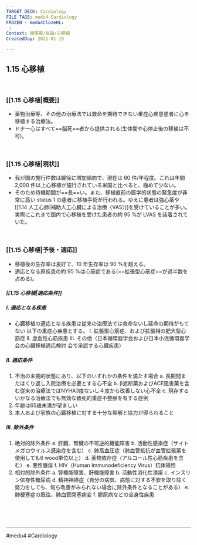 ```yaml
---
TARGET DECK: Cardiology
FILE TAGS: medu4 Cardiology
FROZEN - medu4ClozeHL:
 : 
Context: 循環器/総論/心移植
CreatedDay: 2022-01-19

---
```


## 1.15 心移植

<br>

### [[1.15 心移植|概要]]
* 薬物治療等、その他の治療法では救命を期待できない重症心疾患患者に心を移植する治療法。
* ドナー心はすべて==脳死==者から提供される(生体間や心停止後の移植は不可)。
<!--ID: 1643709296984-->


<br>

### [[1.15 心移植|現状]]
* 我が国の施行件数は緩徐に増加傾向で、現在は 60 件/年程度。これは年間 2,000 件以上心移植が施行されている米国と比べると、極めて少ない。
* そのため待機期間が==長==い。また、移植直前の医学的状態の緊急度が非常に高い status 1 の患者に移植手術が行われる。ゆえに患者は強心薬や[[1.14 人工心肺|補助人工心臓による治療〈VAS〉]]を受けていることが多い。実際にこれまで国内で心移植を受けた患者の約 95 %が LVAS を装着されていた。
<!--ID: 1643709296991-->


<br>

### [[1.15 心移植|予後・適応]]
* 移植後の生存率は良好で、10 年生存率は 90 %を超える。
* 適応となる原疾患の約 95 %は心筋症である(==拡張型心筋症==が過半数を占める)。
<!--ID: 1643709296998-->



#### *[[1.15 心移植|適応条件]]*
##### I. 適応となる疾患
* 心臓移植の適応となる疾患は従来の治療法では救命ないし延命の期待がもてない
以下の重症心疾患とする。
I. 拡張型心筋症、および拡張相の肥大型心筋症
II. 虚血性心筋疾患
III. その他（日本循環器学会および日本小児循環器学会の心臓移植適応検討
会で承認する心臓疾患）
##### II. 適応条件
1. 不治の末期的状態にあり、以下のいずれかの条件を満たす場合
a. 長期間またはくり返し入院治療を必要とする心不全
b. β遮断薬およびACE阻害薬を含む従来の治療法ではNYHA3度ないし４度から改善しない心不全
c. 現存するいかなる治療法でも無効な致死的重症不整脈を有する症例
2. 年齢は65歳未満が望ましい
3. 本人および家族の心臓移植に対する十分な理解と協力が得られること
##### III. 除外条件
1. 絶対的除外条件
a. 肝臓、腎臓の不可逆的機能障害
b. 活動性感染症（サイトメガロウイルス感染症を含む）
c. 肺高血圧症（肺血管抵抗が血管拡張薬を使用しても6 wood単位以上）
d. 薬物依存症（アルコール性心筋疾患を含む）
e. 悪性腫瘍
f. HIV（Human Immunodeficiency Virus）抗体陽性
2. 相対的除外条件
a. 腎機能障害、肝機能障害
b. 活動性消化性潰瘍
c. インスリン依存性糖尿病
d. 精神神経症（自分の病気、病態に対する不安を取り除く努力をしても、何ら改善がみられない場合に除外条件となることがある）
e. 肺梗塞症の既往、肺血管閉塞病変
f. 膠原病などの全身性疾患



<br><br><br>

---
#medu4 #Cardiology